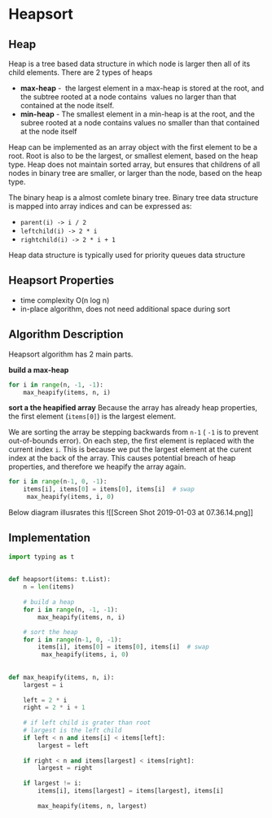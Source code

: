 # Heapsort
## Heap
Heap is a tree based data structure in which node is larger then all of its child elements. There are 2 types of heaps
- **max-heap** -  the largest element in a max-heap is stored at the root, and the subtree rooted at a node contains  values no larger than that contained at the node itself. 
-  **min-heap** - The smallest element in a min-heap is at the root, and the subree rooted at a node contains values no smaller than that contained at the node itself

Heap can be implemented as an array object with the first element to be a root. Root is also to be the largest, or smallest element, based on the heap type. Heap does not maintain sorted array, but ensures that childrens of all nodes in binary tree are smaller, or larger than the node, based on the heap type.

The binary heap is a almost comlete binary tree. Binary tree data structure is mapped into array indices and can be expressed as:
- `parent(i) -> i / 2`
- `leftchild(i) -> 2 * i`
- `rightchild(i) -> 2 * i + 1`

Heap data structure is typically used for priority queues data structure

## Heapsort Properties
- time complexity O(n log n)
- in-place algorithm, does not need additional space during sort

## Algorithm Description
Heapsort algorithm has 2 main parts.

**build a max-heap**
```Python
for i in range(n, -1, -1):  
	max_heapify(items, n, i)  
```

**sort a the heapified array**
Because the array has already heap properties, the first element (`items[0]`) is the largest element.

We are sorting the array be stepping backwards from `n-1` ( `-1` is to prevent out-of-bounds error). On each step, the first element is replaced with the current index `i`. This is because we put the largest element at the curent index at the back of the array. This causes potential breach of heap properties, and therefore we heapify the array again.

```Python
for i in range(n-1, 0, -1):  
	items[i], items[0] = items[0], items[i]  # swap  
	 max_heapify(items, i, 0)  
```

Below diagram illusrates this 
![[Screen Shot 2019-01-03 at 07.36.14.png]]

## Implementation
```python
import typing as t  
  
  
def heapsort(items: t.List):  
    n = len(items)  
	
	# build a heap
    for i in range(n, -1, -1):  
        max_heapify(items, n, i)  

	# sort the heap
    for i in range(n-1, 0, -1):  
        items[i], items[0] = items[0], items[i]  # swap  
		 max_heapify(items, i, 0)  
  
  
def max_heapify(items, n, i):  
    largest = i  
  
    left = 2 * i  
    right = 2 * i + 1  
  
	# if left child is grater than root  
    # largest is the left child 
	if left < n and items[i] < items[left]:  
        largest = left  
  
    if right < n and items[largest] < items[right]:  
        largest = right  
  
    if largest != i:  
        items[i], items[largest] = items[largest], items[i]  
  
        max_heapify(items, n, largest)
```


